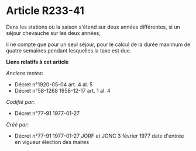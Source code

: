 # Article R233-41

Dans les stations où la saison s'étend sur deux années différentes, si un séjour chevauche sur les deux années,

il ne compte que pour un seul séjour, pour le calcul de la durée maximum de quatre semaines pendant lesquelles la taxe est
due.

**Liens relatifs à cet article**

_Anciens textes_:

  - Décret n°1920-05-04 art. 4 al. 5
  - Décret n°58-1268 1958-12-17 art. 1 al. 4

_Codifié par_:

  - Décret n°77-91 1977-01-27

_Créé par_:

  - Décret n°77-91 1977-01-27 JORF et JONC 3 février 1977 date d'entrée en vigueur élection des maires
